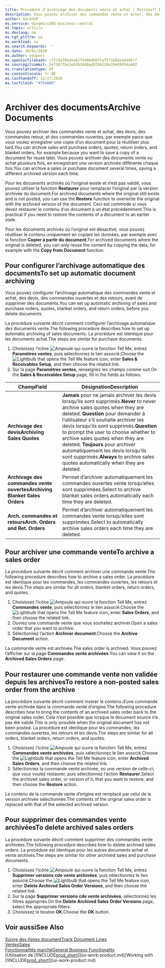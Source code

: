 ```yaml
---
title: Procédure d’archivage des documents vente et achat | Microsoft Docs
description: Vous pouvez archiver des commandes vente et achat, des devis, des retours et des commandes ouvertes, et vous pouvez utiliser le document archivé pour recréer le document d’origine.
author: SorenGP
ms.service: dynamics365-business-central
ms.topic: article
ms.devlang: na
ms.tgt_pltfrm: na
ms.workload: na
ms.search.keywords: ''
ms.date: 10/01/2020
ms.author: edupont
ms.openlocfilehash: c7f7da76bdea02f640bdb0ffaf5f1b8da16494cf
ms.sourcegitcommit: 2e7307fbe1eb3b34d0ad9356226a19409054a402
ms.translationtype: HT
ms.contentlocale: fr-BE
ms.lasthandoff: 12/17/2020
ms.locfileid: "4754880"
---
```

# <a name="archive-documents"></a><span data-ttu-id="ce471-103">Archiver des documents</span><span class="sxs-lookup"><span data-stu-id="ce471-103">Archive Documents</span></span>
<span data-ttu-id="ce471-104">Vous pouvez archiver des commandes vente et achat, des devis, des commandes retour, et des commandes ouvertes, par exemple parce que vous voulez enregistrer une copie d’un document pour la réutiliser plus tard.</span><span class="sxs-lookup"><span data-stu-id="ce471-104">You can archive sales and purchase orders, quotes, return orders, and blanket orders, for example because you want to save a copy of a document for reuse later.</span></span> <span data-ttu-id="ce471-105">Vous pouvez archiver des documents vente ou achat plusieurs fois, en enregistrant une version archivée différente chaque fois.</span><span class="sxs-lookup"><span data-stu-id="ce471-105">You can archive a sales or purchase document several times, saving a different archived version each time.</span></span>

<span data-ttu-id="ce471-106">Pour les documents archivés où l’original existe et n’est pas validé, vous pouvez utiliser la fonction **Restaurer** pour remplacer l’original par la version archivée du document.</span><span class="sxs-lookup"><span data-stu-id="ce471-106">For archived documents where the original still exists and is not posted, you can use the **Restore** function to overwrite the original with the archived version of the document.</span></span> <span data-ttu-id="ce471-107">Ceci est commode si vous devez restaurer le contenu d’un document à un état précédemment.</span><span class="sxs-lookup"><span data-stu-id="ce471-107">This is practical if you need to restore the contents of a document to an earlier state.</span></span>

<span data-ttu-id="ce471-108">Pour les documents archivés où l’original est désactivé, vous pouvez réutiliser le contenu uniquement en copiant les données, par exemple avec la fonction **Copier à partir du document**.</span><span class="sxs-lookup"><span data-stu-id="ce471-108">For archived documents where the original is deleted, you can only reuse the content by copying the data, for example with the **Copy from Document** function.</span></span>   

## <a name="to-set-up-automatic-document-archiving"></a><span data-ttu-id="ce471-109">Pour configurer l’archivage automatique des documents</span><span class="sxs-lookup"><span data-stu-id="ce471-109">To set up automatic document archiving</span></span>  
<span data-ttu-id="ce471-110">Vous pouvez configurer l’archivage automatique des commandes vente et achat, des devis, des commandes ouvertes et des retours, avant de supprimer des documents.</span><span class="sxs-lookup"><span data-stu-id="ce471-110">You can set up automatic archiving of sales and purchase orders, quotes, blanket orders, and return orders, before you delete documents.</span></span>

<span data-ttu-id="ce471-111">La procédure suivante décrit comment configurer l’archivage automatique des documents vente.</span><span class="sxs-lookup"><span data-stu-id="ce471-111">The following procedure describes how to set up automatic archiving of sales documents.</span></span> <span data-ttu-id="ce471-112">La procédure est identique pour les documents achat.</span><span class="sxs-lookup"><span data-stu-id="ce471-112">The steps are similar for purchase documents.</span></span>
1.  <span data-ttu-id="ce471-113">Choisissez l’icône ![Ampoule qui ouvre la fonction Tell Me](media/ui-search/search_small.png "Dites-moi ce que vous voulez faire"), entrez **Paramètres ventes**, puis sélectionnez le lien associé.</span><span class="sxs-lookup"><span data-stu-id="ce471-113">Choose the ![Lightbulb that opens the Tell Me feature](media/ui-search/search_small.png "Tell me what you want to do") icon, enter **Sales & Receivables Setup**, and then choose the related link.</span></span>
2. <span data-ttu-id="ce471-114">Sur la page **Paramètres ventes**, renseignez les champs comme suit.</span><span class="sxs-lookup"><span data-stu-id="ce471-114">On the **Sales & Receivables Setup** page, fill in the fields as follows.</span></span>

|<span data-ttu-id="ce471-115">Champ</span><span class="sxs-lookup"><span data-stu-id="ce471-115">Field</span></span>|<span data-ttu-id="ce471-116">Désignation</span><span class="sxs-lookup"><span data-stu-id="ce471-116">Description</span></span>|
|-----|-----------|
|<span data-ttu-id="ce471-117">**Archivage des devis**</span><span class="sxs-lookup"><span data-stu-id="ce471-117">**Archiving Sales Quotes**</span></span>|<span data-ttu-id="ce471-118">**Jamais** pour ne jamais archiver les devis lorsqu’ils sont supprimés.</span><span class="sxs-lookup"><span data-stu-id="ce471-118">**Never** to never archive sales quotes when they are deleted.</span></span> <span data-ttu-id="ce471-119">**Question** pour demander à l’utilisateur s’il souhaite archiver les devis lorsqu’ils sont supprimés.</span><span class="sxs-lookup"><span data-stu-id="ce471-119">**Question** to prompt the user to choose whether to archive sales quotes when they are deleted.</span></span> <span data-ttu-id="ce471-120">**Toujours** pour archiver automatiquement les devis lorsqu’ils sont supprimés.</span><span class="sxs-lookup"><span data-stu-id="ce471-120">**Always** to archive sales quotes automatically when they are deleted.</span></span>|
|<span data-ttu-id="ce471-121">**Archivage des commandes vente ouvertes**</span><span class="sxs-lookup"><span data-stu-id="ce471-121">**Archiving Blanket Sales Orders**</span></span>|<span data-ttu-id="ce471-122">Permet d’archiver automatiquement les commandes ouvertes vente lorsqu’elles sont supprimées.</span><span class="sxs-lookup"><span data-stu-id="ce471-122">Select to archive blanket sales orders automatically each time they are deleted.</span></span>|
|<span data-ttu-id="ce471-123">**Arch. commandes et retours**</span><span class="sxs-lookup"><span data-stu-id="ce471-123">**Arch. Orders and Ret. Orders**</span></span>|<span data-ttu-id="ce471-124">Permet d’archiver automatiquement les commandes vente lorsqu’elles sont supprimées.</span><span class="sxs-lookup"><span data-stu-id="ce471-124">Select to automatically archive sales orders each time they are deleted.</span></span>|

## <a name="to-archive-a-sales-order"></a><span data-ttu-id="ce471-125">Pour archiver une commande vente</span><span class="sxs-lookup"><span data-stu-id="ce471-125">To archive a sales order</span></span>
<span data-ttu-id="ce471-126">La procédure suivante décrit comment archiver une commande vente.</span><span class="sxs-lookup"><span data-stu-id="ce471-126">The following procedure describes how to archive a sales order.</span></span> <span data-ttu-id="ce471-127">La procédure est identique pour les commandes, les commandes ouvertes, les retours et les devis.</span><span class="sxs-lookup"><span data-stu-id="ce471-127">The steps are similar for all orders, blanket orders, return orders, and quotes.</span></span>

1.  <span data-ttu-id="ce471-128">Choisissez l’icône ![Ampoule qui ouvre la fonction Tell Me](media/ui-search/search_small.png "Dites-moi ce que vous voulez faire"), entrez **Commandes vente**, puis sélectionnez le lien associé.</span><span class="sxs-lookup"><span data-stu-id="ce471-128">Choose the ![Lightbulb that opens the Tell Me feature](media/ui-search/search_small.png "Tell me what you want to do") icon, enter **Sales Orders**, and then choose the related link.</span></span>  
2.  <span data-ttu-id="ce471-129">Ouvrez une commande vente que vous souhaitez archiver.</span><span class="sxs-lookup"><span data-stu-id="ce471-129">Open a sales order that you want to archive.</span></span>  
3.  <span data-ttu-id="ce471-130">Sélectionnez l’action **Archiver document**.</span><span class="sxs-lookup"><span data-stu-id="ce471-130">Choose the **Archive Document** action.</span></span>

<span data-ttu-id="ce471-131">La commande vente est archivée.</span><span class="sxs-lookup"><span data-stu-id="ce471-131">The sales order is archived.</span></span> <span data-ttu-id="ce471-132">Vous pouvez l’afficher sur la page **Commandes vente archivées**.</span><span class="sxs-lookup"><span data-stu-id="ce471-132">You can view it on the **Archived Sales Orders** page.</span></span>

## <a name="to-restore-a-non-posted-sales-order-from-the-archive"></a><span data-ttu-id="ce471-133">Pour restaurer une commande vente non validée depuis les archives</span><span class="sxs-lookup"><span data-stu-id="ce471-133">To restore a non-posted sales order from the archive</span></span>
<span data-ttu-id="ce471-134">La procédure suivante décrit comment insérer le contenu d’une commande vente archivée dans la commande vente d’origine.</span><span class="sxs-lookup"><span data-stu-id="ce471-134">The following procedure describes how to bring the contents of an archived sales order back to the original sales order.</span></span> <span data-ttu-id="ce471-135">Cela n’est possible que lorsque le document source n’a pas été validé.</span><span class="sxs-lookup"><span data-stu-id="ce471-135">This is only possible when the original document has not been posted.</span></span> <span data-ttu-id="ce471-136">La procédure est identique pour les commandes, les commandes ouvertes, les retours et les devis.</span><span class="sxs-lookup"><span data-stu-id="ce471-136">The steps are similar for all orders, blanket orders, return orders, and quotes.</span></span>

1. <span data-ttu-id="ce471-137">Choisissez l’icône ![Ampoule qui ouvre la fonction Tell Me](media/ui-search/search_small.png "Dites-moi ce que vous voulez faire"), entrez **Commandes vente archivées**, puis sélectionnez le lien associé.</span><span class="sxs-lookup"><span data-stu-id="ce471-137">Choose the ![Lightbulb that opens the Tell Me feature](media/ui-search/search_small.png "Tell me what you want to do") icon, enter **Archived Sales Orders**, and then choose the related link.</span></span>
2. <span data-ttu-id="ce471-138">Sélectionnez la commande vente archivée, ou une version de celle-ci, que vous voulez restaurer, puis sélectionnez l’action **Restaurer**.</span><span class="sxs-lookup"><span data-stu-id="ce471-138">Select the archived sales order, or version of it, that you want to restore, and then choose the **Restore** action.</span></span>  

<span data-ttu-id="ce471-139">Le contenu de la commande vente d’origine est remplacé par celui de la version archivée sélectionnée.</span><span class="sxs-lookup"><span data-stu-id="ce471-139">The contents of the original sales order is replaced with that of the selected archived version.</span></span>

## <a name="to-delete-archived-sales-orders"></a><span data-ttu-id="ce471-140">Pour supprimer des commandes vente archivées</span><span class="sxs-lookup"><span data-stu-id="ce471-140">To delete archived sales orders</span></span>
<span data-ttu-id="ce471-141">La procédure suivante décrit comment supprimer des commandes vente archivées.</span><span class="sxs-lookup"><span data-stu-id="ce471-141">The following procedure describes how to delete archived sales orders.</span></span> <span data-ttu-id="ce471-142">La procédure est identique pour les autres documents achat et vente archivés.</span><span class="sxs-lookup"><span data-stu-id="ce471-142">The steps are similar for other archived sales and purchase documents.</span></span>

1.  <span data-ttu-id="ce471-143">Choisissez l’icône ![Ampoule qui ouvre la fonction Tell Me](media/ui-search/search_small.png "Dites-moi ce que vous voulez faire"), entrez **Supprimer versions cde vente archivées**, puis sélectionnez le lien associé.</span><span class="sxs-lookup"><span data-stu-id="ce471-143">Choose the ![Lightbulb that opens the Tell Me feature](media/ui-search/search_small.png "Tell me what you want to do") icon, enter **Delete Archived Sales Order Versions**, and then choose the related link.</span></span>  
2.  <span data-ttu-id="ce471-144">Sur la page **Supprimer versions cde vente archivées**, sélectionnez les filtres appropriés.</span><span class="sxs-lookup"><span data-stu-id="ce471-144">On the **Delete Archived Sales Order Versions** page, select the appropriate filters.</span></span>  
3.  <span data-ttu-id="ce471-145">Choisissez le bouton **OK**.</span><span class="sxs-lookup"><span data-stu-id="ce471-145">Choose the **OK** button.</span></span>

## <a name="see-also"></a><span data-ttu-id="ce471-146">Voir aussi</span><span class="sxs-lookup"><span data-stu-id="ce471-146">See Also</span></span>
[<span data-ttu-id="ce471-147">Suivre des lignes document</span><span class="sxs-lookup"><span data-stu-id="ce471-147">Track Document Lines</span></span>](across-how-to-track-document-lines.md)  
[<span data-ttu-id="ce471-148">Ventes</span><span class="sxs-lookup"><span data-stu-id="ce471-148">Sales</span></span>](sales-manage-sales.md)  
[<span data-ttu-id="ce471-149">Fonctionnalités marché</span><span class="sxs-lookup"><span data-stu-id="ce471-149">General Business Functionality</span></span>](ui-across-business-areas.md)  
<span data-ttu-id="ce471-150">[Utilisation de [!INCLUDE[prod_short](includes/prod_short.md)]](ui-work-product.md)</span><span class="sxs-lookup"><span data-stu-id="ce471-150">[Working with [!INCLUDE[prod_short](includes/prod_short.md)]](ui-work-product.md)</span></span>
